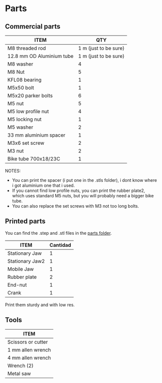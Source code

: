 # Parts

## Commercial parts

 ITEM              | QTY
 ---------------------------   | ------------
 M8 threaded rod | 1 m (just to be sure)
  12.8 mm OD Aluminium tube | 1 m (just to be sure)
  M8 washer | 4
  M8 Nut | 5
  KFL08 bearing | 1
  M5x50 bolt | 1
  M5x20 parker bolts | 6
  M5 nut | 5
  M5 low profile nut | 4
  M5 locking nut | 1
  M5 washer | 2
  33 mm aluminium spacer | 1
  M3x6 set screw | 2
  M3 nut | 2
  Bike tube 700x18/23C | 1 

NOTES: 
- You can print the spacer (i put one in the .stls folder), i dont know where i got aluminium one that i used.
- If you cannot find low profile nuts, you can print the rubber plate2, which uses standard M5 nuts, but you will probably need a bigger bike tube.
- You can also replace the set screws with M3 not too long bolts.

## Printed parts

You can find the .step and .stl files in the [parts folder](parts/). 

 ITEM                   | Cantidad
 ---------------------------   | ------------
 Stationary Jaw | 1
 Stationary Jaw2 | 1
Mobile Jaw | 1
Rubber plate | 2
End-nut | 1
Crank | 1

   Print them sturdy and with low res.


## Tools

 ITEM |                  
 --------------------------- |  
 Scissors or cutter |
 1 mm allen wrench |
 4 mm allen wrench |
 Wrench (2) |
 Metal saw |





